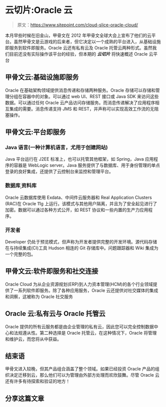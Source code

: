 # 云切片:Oracle 云

> 原文：<https://www.sitepoint.com/cloud-slice-oracle-cloud/>

本月早些时候在旧金山，甲骨文在 2012 年甲骨文全球大会上宣布了他们的云平台。虽然甲骨文是云游戏的后来者，但它决定以一个成熟的平台进入，从基础设施即服务到软件即服务。Oracle 云还有私有云及 Oracle 托管云两种形式。虽然我们目前还没有实际操作该平台的经验，但本期的 ***云切片*** 将快速概述 Oracle 云平台

## 甲骨文云:基础设施即服务

Oracle 在基础架构领域提供消息传递和存储两种服务。Oracle 存储可以存储和管理分组在容器中的对象。可以通过 web UI、REST 接口或 Java SDK 来访问这些数据。可以通过任何 Oracle 云产品访问存储服务。而消息传递解决了应用程序相互集成的需要。消息传递支持 JMS 和 REST，并声称可以实现高效工作流的无阻塞操作。

## 甲骨文云:平台即服务

### Java 语言(一种计算机语言，尤用于创建网站)

Java 平台运行在 J2EE 标准上，也可以托管其他框架，如 Spring，Java 应用程序的容器是 WebLogic server。Java 服务提供了与数据库、用于身份管理的单点登录的良好集成，还提供了云控制台来监控和管理平台。

### 数据库ˌ资料库

Oracle 云数据库使用 Exdata、中间件云服务器和 Real Application Clusters (RAC)在 Oracle 11g 上运行。该模式与其他用户隔离，并且为了安全起见进行了加密。数据可以通过各种方式公开，如 REST 协议和一些内置的生产力应用程序。

### 开发者

Developer 仍处于预览模式，但声称为开发者提供完整的开发环境。源代码存储在与持续集成(CI)工具 Hudson 相连的 Git 存储库中。问题跟踪器和 Wiki 集成为一个完整的包。

## 甲骨文云:软件即服务和社交连接

Oracle Cloud 为从企业资源规划(ERP)到人力资本管理(HCM)的各个行业领域提供了一系列软件即服务。除了各种应用服务，Oracle 云还提供对社交媒体的集成和洞察，这被称为 Oracle 社交服务

## Oracle 云:私有云与 Oracle 托管云

Oracle 提供的所有云服务都是由企业管理的私有云，因此您可以完全控制数据中心和法规遵从性。第二种选择是 Oracle 托管云，在这种情况下，Oracle 将管理和维护云，而您将从中获益。

## 结束语

甲骨文进入较晚，但其产品组合涵盖了整个领域。如果已经投资 Oracle 产品的组织决定迁移到云，那么他们可以为管理由外部方处理而欢欣鼓舞。尽管 Oracle 云还有许多有待探索和验证的地方！

## 分享这篇文章